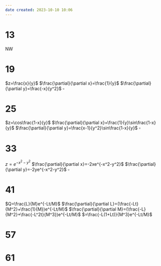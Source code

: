 ```yaml
---
date created: 2023-10-10 10:06
---
```


# 13

NW

# 19

$z=\frac{x}{y}$
$\frac{\partial}{\partial x}=\frac{1}{y}$
$\frac{\partial}{\partial y}=\frac{-x}{y^2}$
$\square$

# 25

$z=\cos\frac{1-x}{y}$
$\frac{\partial}{\partial x}=\frac{1}{y}\sin\frac{1-x}{y}$
$\frac{\partial}{\partial y}=\frac{x-1}{y^2}\sin\frac{1-x}{y}$
$\square$

# 33

$z=e^{-x^2-y^2}$
$\frac{\partial}{\partial x}=-2xe^{-x^2-y^2}$
$\frac{\partial}{\partial y}=-2ye^{-x^2-y^2}$
$\square$

# 41

$Q=\frac{L}{M}e^{-Lt/M}$
$\frac{\partial}{\partial L}=(\frac{-Lt}{M^2}+\frac{1}{M})e^{-Lt/M}$
$\frac{\partial}{\partial M}=(\frac{-L}{M^2}+\frac{-L^2t}{M^3})e^{-Lt/M}$
$=\frac{-L(1+Lt)}{M^3}e^{-Lt/M}$


# 57

# 61
